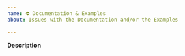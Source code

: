 ```yaml
---
name: ⛔ Documentation & Examples
about: Issues with the Documentation and/or the Examples

---
```


<!-- 
We have our own dedicated repository for the examples. Please open your
documentation-related issue at https://github.com/wenzhixin/bootstrap-table-examples
-->


**Description**  
<!-- Description of issue with the documentation. -->


<!-- Love bootstrap-table? Please consider supporting our collective:
👉  https://opencollective.com/bootstrap-table/donate -->